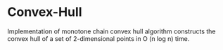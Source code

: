 # Convex-Hull

Implementation of monotone chain convex hull algorithm constructs the convex hull of a set of 2-dimensional points in O (n log ⁡n) time.
